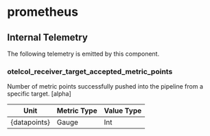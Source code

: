 [comment]: <> (Code generated by mdatagen. DO NOT EDIT.)

# prometheus

## Internal Telemetry

The following telemetry is emitted by this component.

### otelcol_receiver_target_accepted_metric_points

Number of metric points successfully pushed into the pipeline from a specific target. [alpha]

| Unit | Metric Type | Value Type |
| ---- | ----------- | ---------- |
| {datapoints} | Gauge | Int |
